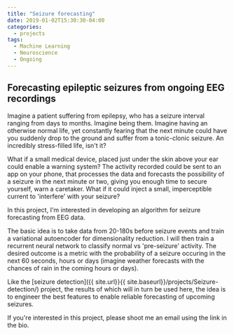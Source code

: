 ```yaml
---
title: "Seizure forecasting"
date: 2019-01-02T15:30:30-04:00
categories:
  - projects
tags:
  - Machine Learning
  - Neuroscience
  - Ongoing
---
```


## Forecasting epileptic seizures from ongoing EEG recordings

Imagine a patient suffering from epilepsy, who has a seizure interval ranging from days to months. Imagine being them. Imagine having an otherwise normal life, yet constantly fearing that the next minute could have you suddenly drop to the ground and suffer from a tonic-clonic seizure. An incredibly stress-filled life, isn't it?

What if a small medical device, placed just under the skin above your ear could enable a warning system? The activity recorded could be sent to an app on your phone, that processes the data and forecasts the possibility of a seizure in the next minute or two, giving you enough time to secure yourself, warn a caretaker. What if it could inject a small, imperceptible current to 'interfere' with your seizure?

In this project, I'm interested in developing an algorithm for seizure forecasting from EEG data. 

The basic idea is to take data from 20-180s before seizure events and train a variational autoencoder for dimensionality reduction.
I will then train a recurrent neural network to classify normal vs 'pre-seizure' activity. 
The desired outcome is a metric with the probability of a seizure occuring in the next 60 seconds, hours or days (imagine weather forecasts with the chances of rain in the coming hours or days).

Like the [seizure detection]({{ site.url}}{{ site.baseurl}}/projects/Seizure-detection/) project, the results of which will in turn be used here, the idea is to engineer the best features to enable reliable forecasting of upcoming seizures.

If you're interested in this project, please shoot me an email using the link in the bio.
